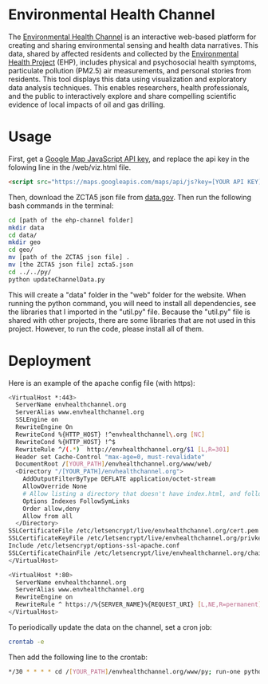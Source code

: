 # Environmental Health Channel
The [Environmental Health Channel](http://envhealthchannel.org/) is an interactive web-based platform for creating and sharing environmental sensing and health data narratives. This data, shared by affected residents and collected by the [Environmental Health Project](http://www.environmentalhealthproject.org/) (EHP), includes physical and psychosocial health symptoms, particulate pollution (PM2.5) air measurements, and personal stories from residents. This tool displays this data using visualization and exploratory data analysis techniques. This enables researchers, health professionals, and the public to interactively explore and share compelling scientific evidence of local impacts of oil and gas drilling.

# Usage
First, get a [Google Map JavaScript API key](https://developers.google.com/maps/documentation/javascript/get-api-key), and replace the api key in the folowing line in the /web/viz.html file.
```HTML
<script src="https://maps.googleapis.com/maps/api/js?key=[YOUR API KEY]"></script>
```

Then, download the ZCTA5 json file from [data.gov](https://catalog.data.gov/dataset/zip-codetabilation-area-boundaries/resource/ea476dcb-4846-4242-9fb3-d41afb13bf52). Then run the following bash commands in the terminal:
```bash
cd [path of the ehp-channel folder]
mkdir data
cd data/
mkdir geo
cd geo/
mv [path of the ZCTA5 json file] .
mv [the ZCTA5 json file] zcta5.json
cd ../../py/
python updateChannelData.py
```
This will create a "data" folder in the "web" folder for the website. When running the python command, you will need to install all dependencies, see the libraries that I imported in the "util.py" file. Because the "util.py" file is shared with other projects, there are some libraries that are not used in this project. However, to run the code, please install all of them.

# Deployment
Here is an example of the apache config file (with https):
```bash
<VirtualHost *:443>
  ServerName envhealthchannel.org
  ServerAlias www.envhealthchannel.org
  SSLEngine on
  RewriteEngine On
  RewriteCond %{HTTP_HOST} !^envhealthchannel\.org [NC]
  RewriteCond %{HTTP_HOST} !^$
  RewriteRule ^/(.*)  http://envhealthchannel.org/$1 [L,R=301]
  Header set Cache-Control "max-age=0, must-revalidate"
  DocumentRoot /[YOUR_PATH]/envhealthchannel.org/www/web/
  <Directory "/[YOUR_PATH]/envhealthchannel.org">
    AddOutputFilterByType DEFLATE application/octet-stream
    AllowOverride None
    # Allow listing a directory that doesn't have index.html, and follow symlinks
    Options Indexes FollowSymLinks
    Order allow,deny
    Allow from all
  </Directory>
SSLCertificateFile /etc/letsencrypt/live/envhealthchannel.org/cert.pem
SSLCertificateKeyFile /etc/letsencrypt/live/envhealthchannel.org/privkey.pem
Include /etc/letsencrypt/options-ssl-apache.conf
SSLCertificateChainFile /etc/letsencrypt/live/envhealthchannel.org/chain.pem
</VirtualHost>

<VirtualHost *:80>
  ServerName envhealthchannel.org
  ServerAlias www.envhealthchannel.org
  RewriteEngine on
  RewriteRule ^ https://%{SERVER_NAME}%{REQUEST_URI} [L,NE,R=permanent]
</VirtualHost>
```
To periodically update the data on the channel, set a cron job:
```sh
crontab -e
```
Then add the following line to the crontab:
```sh
*/30 * * * * cd /[YOUR_PATH]/envhealthchannel.org/www/py; run-one python updateChannelData.py
```
